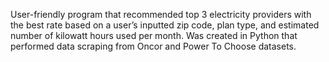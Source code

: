 User-friendly program that recommended top 3 electricity providers with the best rate based on a user’s inputted zip code, plan type, and estimated number of kilowatt hours used per month. Was created in Python that performed data scraping from Oncor and Power To Choose datasets.
